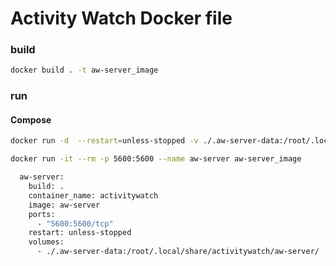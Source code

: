 # Activity Watch Docker file

### build
```bash
docker build . -t aw-server_image
```

### run 
#### Compose 
```bash
docker run -d  --restart=unless-stopped -v ./.aw-server-data:/root/.local/share/activitywatch/aw-server/ -p 5600:5600 --name activitywatch aw-server 

docker run -it --rm -p 5600:5600 --name aw-server aw-server_image

  aw-server:
    build: .
    container_name: activitywatch
    image: aw-server
    ports:
      - "5600:5600/tcp"
    restart: unless-stopped
    volumes:
      - ./.aw-server-data:/root/.local/share/activitywatch/aw-server/

```